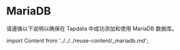 # MariaDB

请遵循以下说明以确保在 Tapdata 中成功添加和使用 MariaDB 数据库。

import Content from '../../../reuse-content/_mariadb.md';

<Content />
